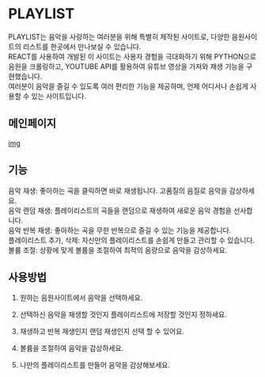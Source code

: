 # PLAYLIST
PLAYLIST는 음악을 사랑하는 여러분을 위해 특별히 제작된 사이트로, 다양한 음원사이트의 리스트를 한곳에서 만나보실 수 있습니다.   
REACT를 사용하여 개발된 이 사이트는 사용자 경험을 극대화하기 위해 PYTHON으로 음원을 크롤링하고, YOUTUBE API를 활용하여 유튜브 영상을 가져와 재생 기능을 구현했습니다.   
여러분이 음악을 즐길 수 있도록 여러 편리한 기능을 제공하며, 언제 어디서나 손쉽게 사용할 수 있는 사이트입니다.   


## 메인페이지
[img](/src/assets/img/main-banner.png)


## 기능
음악 재생: 좋아하는 곡을 클릭하면 바로 재생됩니다. 고품질의 음질로 음악을 감상하세요.   
음악 랜덤 재생: 플레이리스트의 곡들을 랜덤으로 재생하여 새로운 음악 경험을 선사합니다.   
음악 반복 재생: 좋아하는 곡을 무한 반복으로 즐길 수 있는 기능을 제공합니다.   
플레이리스트 추가, 삭제: 자신만의 플레이리스트를 손쉽게 만들고 관리할 수 있습니다.   
볼륨 조절: 상황에 맞게 볼륨을 조절하여 최적의 음량으로 음악을 감상하세요.   


## 사용방법

1. 원하는 음원사이트에서 음악을 선택하세요.

2. 선택하신 음악을 재생할 것인지 플레이리스트에 저장할 것인지 정하세요.

3. 재생하고 반복 재생인지 랜덤 재생인지 선택 할 수 있어요.

4. 볼륨을 조절하여 음악을 감상하세요.

5. 나만의 플레이리스트를 만들어 음악을 감상해보세요.


